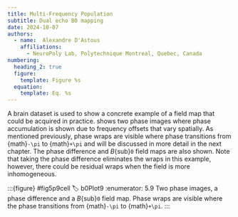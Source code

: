 ```yaml
---
title: Multi-Frequency Population
subtitle: Dual echo B0 mapping
date: 2024-10-07
authors:
  - name:  Alexandre D'Astous
    affiliations:
      - NeuroPoly Lab, Polytechnique Montreal, Quebec, Canada
numbering:
  heading_2: true
  figure:
    template: Figure %s
  equation:
    template: Eq. %s
---
```


A brain dataset is used to show a concrete example of a field map that could be acquired in practice. [](#b0Plot9) shows two phase images where phase accumulation is shown due to frequency offsets that vary spatially. As mentioned previously, phase wraps are visible where phase transitions from  {math}`-\pi` to {math}`+\pi` and will be discussed in more detail in the next chapter. The phase difference and _B_{sub}`0` field maps are also shown. Note that taking the phase difference eliminates the wraps in this example, however, there could be residual wraps when the field is more inhomogeneous. 

:::{figure} #fig5p9cell
:label: b0Plot9
:enumerator: 5.9
Two phase images, a phase difference and a _B_{sub}`0` field map. Phase wraps are visible where the phase transitions from  {math}`-\pi` to {math}`+\pi`.
:::